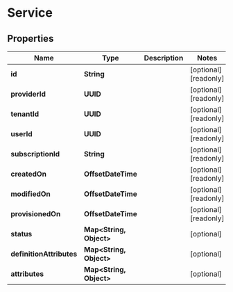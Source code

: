 

# Service


## Properties

Name | Type | Description | Notes
------------ | ------------- | ------------- | -------------
**id** | **String** |  |  [optional] [readonly]
**providerId** | **UUID** |  |  [optional] [readonly]
**tenantId** | **UUID** |  |  [optional] [readonly]
**userId** | **UUID** |  |  [optional] [readonly]
**subscriptionId** | **String** |  |  [optional] [readonly]
**createdOn** | **OffsetDateTime** |  |  [optional] [readonly]
**modifiedOn** | **OffsetDateTime** |  |  [optional] [readonly]
**provisionedOn** | **OffsetDateTime** |  |  [optional] [readonly]
**status** | **Map&lt;String, Object&gt;** |  |  [optional]
**definitionAttributes** | **Map&lt;String, Object&gt;** |  |  [optional]
**attributes** | **Map&lt;String, Object&gt;** |  |  [optional]



